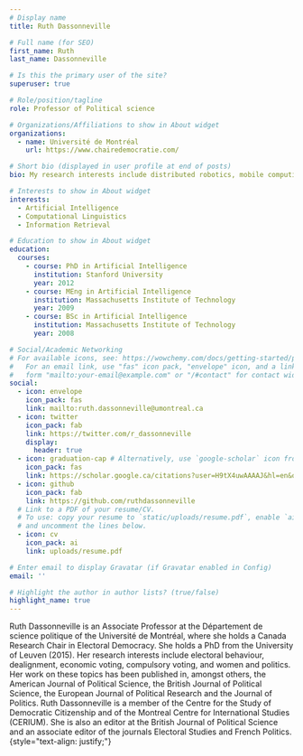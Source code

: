 ```yaml
---
# Display name
title: Ruth Dassonneville

# Full name (for SEO)
first_name: Ruth
last_name: Dassonneville

# Is this the primary user of the site?
superuser: true

# Role/position/tagline
role: Professor of Political science

# Organizations/Affiliations to show in About widget
organizations:
  - name: Université de Montréal
    url: https://www.chairedemocratie.com/

# Short bio (displayed in user profile at end of posts)
bio: My research interests include distributed robotics, mobile computing and programmable matter.

# Interests to show in About widget
interests:
  - Artificial Intelligence
  - Computational Linguistics
  - Information Retrieval

# Education to show in About widget
education:
  courses:
    - course: PhD in Artificial Intelligence
      institution: Stanford University
      year: 2012
    - course: MEng in Artificial Intelligence
      institution: Massachusetts Institute of Technology
      year: 2009
    - course: BSc in Artificial Intelligence
      institution: Massachusetts Institute of Technology
      year: 2008

# Social/Academic Networking
# For available icons, see: https://wowchemy.com/docs/getting-started/page-builder/#icons
#   For an email link, use "fas" icon pack, "envelope" icon, and a link in the
#   form "mailto:your-email@example.com" or "/#contact" for contact widget.
social:
  - icon: envelope
    icon_pack: fas
    link: mailto:ruth.dassonneville@umontreal.ca
  - icon: twitter
    icon_pack: fab
    link: https://twitter.com/r_dassonneville
    display:
      header: true
  - icon: graduation-cap # Alternatively, use `google-scholar` icon from `ai` icon pack
    icon_pack: fas
    link: https://scholar.google.ca/citations?user=H9tX4uwAAAAJ&hl=en&oi=ao
  - icon: github
    icon_pack: fab
    link: https://github.com/ruthdassonneville
  # Link to a PDF of your resume/CV.
  # To use: copy your resume to `static/uploads/resume.pdf`, enable `ai` icons in `params.yaml`,
  # and uncomment the lines below.
  - icon: cv
    icon_pack: ai
    link: uploads/resume.pdf

# Enter email to display Gravatar (if Gravatar enabled in Config)
email: ''

# Highlight the author in author lists? (true/false)
highlight_name: true
---
```


Ruth Dassonneville is an Associate Professor at the Département de science politique of the Université de Montréal, where she holds a Canada Research Chair in Electoral Democracy. She holds a PhD from the University of Leuven (2015). 
Her research interests include electoral behaviour, dealignment, economic voting, compulsory voting, and women and politics. Her work on these topics has been published in, amongst others, the American Journal of Political Science, the British Journal of Political Science, the European Journal of Political Research and the Journal of Politics. 
Ruth Dassonneville is a member of the Centre for the Study of Democratic Citizenship and of the Montreal Centre for International Studies (CERIUM). She is also an editor at the British Journal of Political Science and an associate editor of the journals Electoral Studies and French Politics.
{style="text-align: justify;"}
